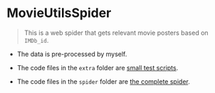 # MovieUtilsSpider

> This is a web spider that gets relevant movie posters based on `IMDb_id`.

* The data is pre-processed by myself.

* The code files in the `extra` folder are <u>small test scripts</u>.

* The code files in the `spider` folder are <u>the complete spider</u>.